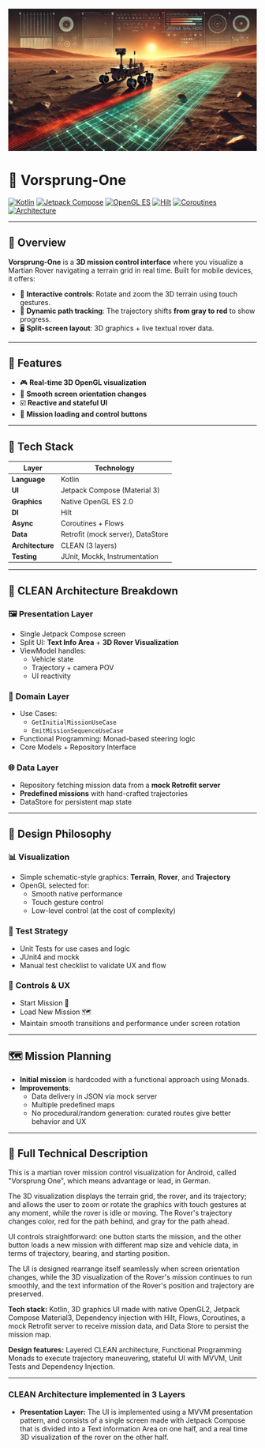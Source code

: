 ![Mars Rover Banner](app/src/main/res/drawable/vorsprung_one_banner_jagh.png)

# 🚀 **Vorsprung-One**

[![Kotlin](https://img.shields.io/badge/Kotlin-7F52FF?style=flat&logo=kotlin&logoColor=white)](https://kotlinlang.org)
[![Jetpack Compose](https://img.shields.io/badge/Jetpack%20Compose-4285F4?style=flat&logo=android&logoColor=white)](https://developer.android.com/jetpack/compose)
[![OpenGL ES](https://img.shields.io/badge/OpenGL%20ES-5586A4?style=flat&logo=opengl&logoColor=white)](https://www.khronos.org/opengles/)
[![Hilt](https://img.shields.io/badge/Hilt-FF6F00?style=flat&logo=dagger&logoColor=white)](https://dagger.dev/hilt/)
[![Coroutines](https://img.shields.io/badge/Coroutines-0095D5?style=flat&logo=kotlin&logoColor=white)](https://kotlinlang.org/docs/coroutines-overview.html)
[![Architecture](https://img.shields.io/badge/CLEAN%20Architecture-4CAF50?style=flat&logo=android&logoColor=white)](#)

---

## 🌌 Overview

**Vorsprung-One** is a **3D mission control interface** where you visualize a Martian Rover navigating a terrain grid in real time. Built for mobile devices, it offers:

- 🧭 **Interactive controls**: Rotate and zoom the 3D terrain using touch gestures.
- 🚗 **Dynamic path tracking**: The trajectory shifts **from gray to red** to show progress.
- 🖥️ **Split-screen layout**: 3D graphics + live textual rover data.

---

## 🧠 Features

- 🎮 **Real-time 3D OpenGL visualization**
- 🔁 **Smooth screen orientation changes**
- ☑️ **Reactive and stateful UI**
- 🧰 **Mission loading and control buttons**

---

## 🧱 Tech Stack

| Layer        | Technology |
|--------------|------------|
| **Language** | Kotlin |
| **UI**       | Jetpack Compose (Material 3) |
| **Graphics** | Native OpenGL ES 2.0 |
| **DI**       | Hilt |
| **Async**    | Coroutines + Flows |
| **Data**     | Retrofit (mock server), DataStore |
| **Architecture** | CLEAN (3 layers) |
| **Testing**  | JUnit, Mockk, Instrumentation |

---

## 🧩 CLEAN Architecture Breakdown

### 🖼️ **Presentation Layer**
- Single Jetpack Compose screen
- Split UI: **Text Info Area** + **3D Rover Visualization**
- ViewModel handles:
  - Vehicle state
  - Trajectory + camera POV
  - UI reactivity

### 🔧 **Domain Layer**
- Use Cases:
  - `GetInitialMissionUseCase`
  - `EmitMissionSequenceUseCase`
- Functional Programming: Monad-based steering logic
- Core Models + Repository Interface

### 🌐 **Data Layer**
- Repository fetching mission data from a **mock Retrofit server**
- **Predefined missions** with hand-crafted trajectories
- DataStore for persistent map state

---

## 🎨 Design Philosophy

### 📊 **Visualization**
- Simple schematic-style graphics: **Terrain**, **Rover**, and **Trajectory**
- OpenGL selected for:
  - Smooth native performance
  - Touch gesture control
  - Low-level control (at the cost of complexity)

### 🧪 **Test Strategy**
- Unit Tests for use cases and logic
- JUnit4 and mockk
- Manual test checklist to validate UX and flow

### 🤖 **Controls & UX**
- Start Mission 🔁
- Load New Mission 🗺️
- Maintain smooth transitions and performance under screen rotation

---

## 🗺️ Mission Planning

- **Initial mission** is hardcoded with a functional approach using Monads.
- **Improvements**:
  - Data delivery in JSON via mock server
  - Multiple predefined maps
  - No procedural/random generation: curated routes give better behavior and UX

---

## 📜 Full Technical Description

This is a martian rover mission control visualization for Android, called "Vorsprung One", which means advantage or lead, in German. 

The 3D visualization displays the terrain grid, the rover, and its trajectory; and allows the user to zoom or rotate the graphics with touch gestures at any moment, while the rover is idle or moving. The Rover's trajectory changes color, red for the path behind, and gray for the path ahead.

UI controls straightforward: one button starts the mission, and the other button loads a new mission with different map size and vehicle data, in terms of trajectory, bearing, and starting position.

The UI is designed rearrange itself seamlessly when screen orientation changes, while the 3D visualization of the Rover's mission continues to run smoothly, and the text information of the Rover's position and trajectory are preserved.

**Tech stack:** Kotlin, 3D graphics UI made with native OpenGL2, Jetpack Compose Material3, Dependency injection with Hilt, Flows, Coroutines, a mock Retrofit server to receive mission data, and Data Store to persist the mission map.

**Design features:** Layered CLEAN architecture, Functional Programming Monads to execute trajectory maneuvering, stateful UI with MVVM, Unit Tests and Dependency Injection.

---

### CLEAN Architecture implemented in 3 Layers

- **Presentation Layer:** The UI is implemented using a MVVM presentation pattern, and consists of a single screen made with Jetpack Compose that is divided into a Text information Area on one half, and a real time 3D visualization of the rover on the other half.
